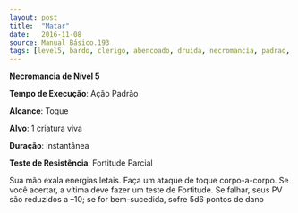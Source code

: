 ```yaml
---
layout: post
title:  "Matar"
date:   2016-11-08
source: Manual Básico.193
tags: [level5, bardo, clerigo, abencoado, druida, necromancia, padrao, toque, criatura, instantanea, fortitude, parcial, dano]
---
```


**Necromancia de Nível 5**

**Tempo de Execução**: Ação Padrão

**Alcance**: Toque

**Alvo**: 1 criatura viva

**Duração**: instantânea

**Teste de Resistência**: Fortitude Parcial

Sua mão exala energias letais. Faça um ataque de toque corpo-a-corpo. Se você acertar, a vítima deve fazer um teste de Fortitude. Se falhar, seus PV são reduzidos a –10; se for bem-sucedida, sofre 5d6 pontos de dano
